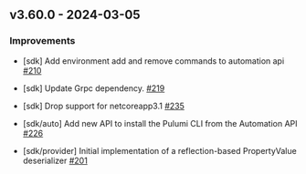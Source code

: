 ## v3.60.0 - 2024-03-05

### Improvements

- [sdk] Add environment add and remove commands to automation api [#210](https://github.com/pulumi/pulumi-dotnet/pull/210)

- [sdk] Update Grpc dependency. [#219](https://github.com/pulumi/pulumi-dotnet/pull/219)

- [sdk] Drop support for netcoreapp3.1 [#235](https://github.com/pulumi/pulumi-dotnet/pull/235)

- [sdk/auto] Add new API to install the Pulumi CLI from the Automation API [#226](https://github.com/pulumi/pulumi-dotnet/pull/226)

- [sdk/provider] Initial implementation of a reflection-based PropertyValue deserializer [#201](https://github.com/pulumi/pulumi-dotnet/pull/201)


